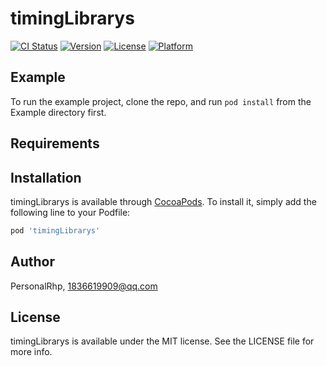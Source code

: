# timingLibrarys

[![CI Status](https://img.shields.io/travis/PersonalRhp/timingLibrarys.svg?style=flat)](https://travis-ci.org/PersonalRhp/timingLibrarys)
[![Version](https://img.shields.io/cocoapods/v/timingLibrarys.svg?style=flat)](https://cocoapods.org/pods/timingLibrarys)
[![License](https://img.shields.io/cocoapods/l/timingLibrarys.svg?style=flat)](https://cocoapods.org/pods/timingLibrarys)
[![Platform](https://img.shields.io/cocoapods/p/timingLibrarys.svg?style=flat)](https://cocoapods.org/pods/timingLibrarys)

## Example

To run the example project, clone the repo, and run `pod install` from the Example directory first.

## Requirements

## Installation

timingLibrarys is available through [CocoaPods](https://cocoapods.org). To install
it, simply add the following line to your Podfile:

```ruby
pod 'timingLibrarys'
```

## Author

PersonalRhp, 1836619909@qq.com

## License

timingLibrarys is available under the MIT license. See the LICENSE file for more info.
